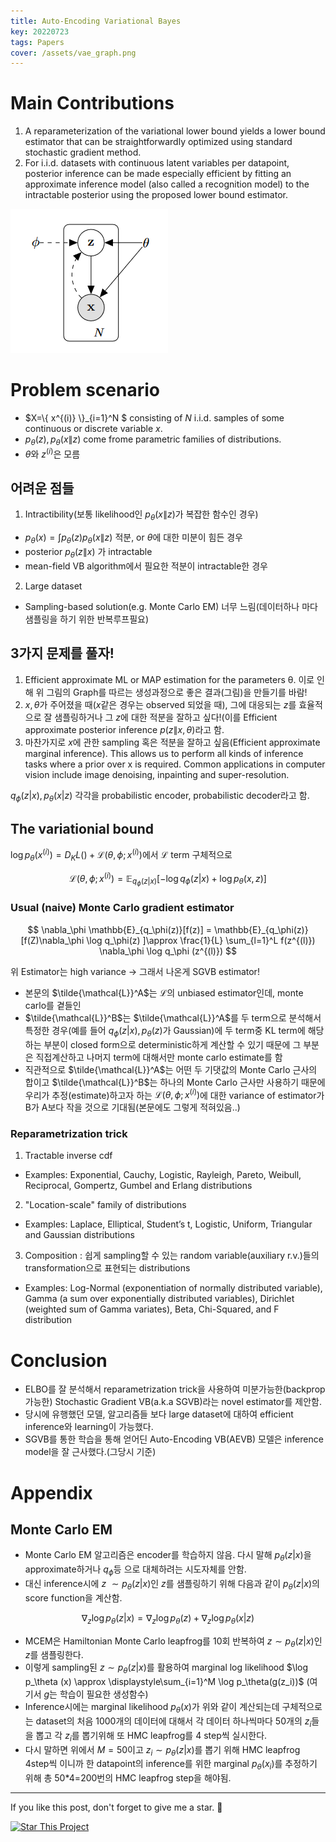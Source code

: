 ```yaml
---
title: Auto-Encoding Variational Bayes
key: 20220723
tags: Papers
cover: /assets/vae_graph.png
---
```


# Main Contributions
1. A reparameterization of the variational lower bound yields a lower bound estimator that can be straightforwardly optimized using standard stochastic gradient method.
2. For i.i.d. datasets with continuous latent variables per datapoint, posterior inference can be made especially efficient by fitting an approximate inference model (also called a recognition model) to the intractable posterior using the proposed lower bound estimator.

![vae_graph](/assets/vae_graph.png)

# Problem scenario

- $X=\\{ x^{(i)} \\}_{i=1}^N $ consisting of $N$ i.i.d. samples of some continuous or discrete variable $x$.
- $p_\theta(z), p_\theta(x\|z)$ come frome parametric families of distributions.
- $\theta$와 $z^{(i)}$은 모름
 
## 어려운 점들
1. Intractibility(보통 likelihood인 $p_\theta(x\|z)$가 복잡한 함수인 경우)
  - $p_\theta(x)=\int p_\theta(z)p_\theta(x\|z)$ 적분, or $\theta$에 대한 미분이 힘든 경우
  - posterior $p_\theta(z\|x)$ 가 intractable
  - mean-field VB algorithm에서 필요한 적분이 intractable한 경우
2. Large dataset
  - Sampling-based solution(e.g. Monte Carlo EM) 너무 느림(데이터하나 마다 샘플링을 하기 위한 반복루프필요)

## 3가지 문제를 풀자!

1. Efficient approximate ML or MAP estimation for the parameters θ. 이로 인해 위 그림의 Graph를 따르는 생성과정으로 좋은 결과(그림)을 만들기를 바람!
2. $x, \theta$가 주어졌을 때($x$같은 경우는 observed 되었을 때), 그에 대응되는 $z$를 효율적으로 잘 샘플링하거나 그 $z$에 대한 적분을 잘하고 싶다!(이를 Efficient approximate posterior inference $p(z\|x,\theta)$라고 함.
3. 마찬가지로 $x$에 관한 sampling 혹은 적분을 잘하고 싶음(Efficient approximate marginal inference). This allows us to perform all kinds of inference tasks where a prior over x is required. Common applications in computer vision include image denoising, inpainting and super-resolution.

$q_\phi(z\lvert x), p_\theta(x\lvert z)$ 각각을 probabilistic encoder, probabilistic decoder라고 함.

## The variationial bound

$\log p_\theta(x^{(i)}) = D_KL()+\mathcal{L}(\theta,\phi;x^{(i)})$에서 $\mathcal{L}$ term
구체적으로

$$
\mathcal{L}(\theta,\phi;x^{(i)}) = \mathbb{E}_{q_\phi(z\lvert x)}[ -\log q_\phi(z\lvert x) + \log p_\theta(x,z) ]
$$

### Usual (naive) Monte Carlo gradient estimator

$$
\nabla_\phi \mathbb{E}_{q_\phi(z)}[f(z)] = \mathbb{E}_{q_\phi(z)}[f(Z)\nabla_\phi \log q_\phi(z) ]\approx \frac{1}{L} \sum_{l=1}^L f(z^{(l)}) \nabla_\phi \log q_\phi (z^{(l)}) 
$$

위 Estimator는 high variance -> 그래서 나온게 SGVB estimator!

- 본문의 $\tilde{\mathcal{L}}^A$는 $\mathcal{L}$의 unbiased estimator인데, monte carlo를 곁들인
- $\tilde{\mathcal{L}}^B$는 $\tilde{\mathcal{L}}^A$를 두 term으로 분석해서 특정한 경우(예를 들어 $q_\phi(z\lvert x), p_\theta(z)$가 Gaussian)에 두 term중 KL term에 해당하는 부분이 closed form으로 deterministic하게 계산할 수 있기 때문에 그 부분은 직접계산하고 나머지 term에 대해서만 monte carlo estimate를 함
- 직관적으로 $\tilde{\mathcal{L}}^A$는 어떤 두 기댓값의 Monte Carlo 근사의 합이고 $\tilde{\mathcal{L}}^B$는 하나의 Monte Carlo 근사만 사용하기 때문에 우리가 추정(estimate)하고자 하는 $\mathcal{L}(\theta,\phi;x^{(i)})$에 대한 variance of estimator가 B가 A보다 작을 것으로 기대됨(본문에도 그렇게 적혀있음..)

### Reparametrization trick

1. Tractable inverse cdf 
  - Examples: Exponential, Cauchy, Logistic, Rayleigh, Pareto, Weibull, Reciprocal, Gompertz, Gumbel and Erlang distributions
2. "Location-scale" family of distributions
  - Examples: Laplace, Elliptical, Student’s t, Logistic, Uniform, Triangular and Gaussian distributions
3. Composition : 쉽게 sampling할 수 있는 random variable(auxiliary r.v.)들의 transformation으로 표현되는 distributions
  - Examples: Log-Normal (exponentiation of normally distributed variable), Gamma (a sum over exponentially distributed variables), Dirichlet (weighted
sum of Gamma variates), Beta, Chi-Squared, and F distribution




# Conclusion

- ELBO를 잘 분석해서 reparametrization trick을 사용하여 미분가능한(backprop가능한) Stochastic Gradient VB(a.k.a SGVB)라는 novel estimator를 제안함.
- 당시에 유행했던 모델, 알고리즘들 보다 large dataset에 대하여 efficient inference와 learning이 가능했다.
- SGVB를 통한 학습을 통해 얻어딘 Auto-Encoding VB(AEVB) 모델은 inference model을 잘 근사했다.(그당시 기준)

# Appendix

## Monte Carlo EM

- Monte Carlo EM 알고리즘은 encoder를 학습하지 않음. 다시 말해 $p_\theta(z\lvert x)$을 approximate하거나 $q_\phi$등 으로 대체하려는 시도자체를 안함.
- 대신 inference시에 $z~\sim p_\theta(z\lvert x)$인 $z$를 샘플링하기 위해 다음과 같이 $p_\theta(z\lvert x)$의 score function을 계산함.

$$
\nabla_z\log p_\theta(z\lvert x) = \nabla_z \log p_\theta(z) + \nabla_z \log p_\theta (x\lvert z)
$$

- MCEM은 Hamiltonian Monte Carlo leapfrog를 10회 반복하여 $z\sim p_\theta(z\lvert x)$인 $z$를 샘플링한다.
- 이렇게 sampling된 $z\sim p_\theta(z\lvert x)$를 활용하여 marginal log likelihood $\log p_\theta (x) \approx \displaystyle\sum_{i=1}^M \log p_\theta(g(z_i))$ (여기서 $g$는 학습이 필요한 생성함수)
- Inference시에는 marginal likelihood $p_\theta (x)$가 위와 같이 계산되는데 구체적으로는 dataset의 처음 1000개의 데이터에 대해서 각 데이터 하나씩마다 50개의 $z_i$들을 뽑고 각 $z_i$를 뽑기위해 또 HMC leapfrog를 4 step씩 실시한다.
- 다시 말하면 위에서 $M=50$이고 $z_i\sim p_\theta(z\lvert x)$를 뽑기 위해 HMC leapfrog 4step씩 이니까 한 datapoint의 inference를 위한 marginal $p_\theta(x_i)$를 추정하기 위해 총 50*4=200번의 HMC leapfrog step을 해야됨.



<!--more-->

---

If you like this post, don't forget to give me a star. :star2:

[![Star This Project](https://img.shields.io/github/stars/hscho100/hscho100.github.io.svg?label=Stars&style=social)](https://github.com/hscho100/hscho100.github.io/)
